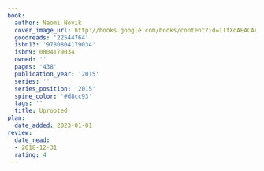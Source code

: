 ```yaml
---
book:
  author: Naomi Novik
  cover_image_url: http://books.google.com/books/content?id=ITfXoAEACAAJ&printsec=frontcover&img=1&zoom=1&source=gbs_api
  goodreads: '22544764'
  isbn13: '9780804179034'
  isbn9: 0804179034
  owned: ''
  pages: '438'
  publication_year: '2015'
  series: ''
  series_position: '2015'
  spine_color: '#d8cc93'
  tags: ''
  title: Uprooted
plan:
  date_added: 2023-01-01
review:
  date_read:
  - 2018-12-31
  rating: 4
---
```

